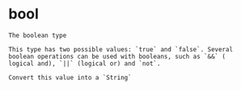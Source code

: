 # bool
`````{roto:type} bool
The boolean type

This type has two possible values: `true` and `false`. Several
boolean operations can be used with booleans, such as `&&` (
logical and), `||` (logical or) and `not`.
`````


````{roto:function} to_string(x: bool) -> String
Convert this value into a `String`
````

